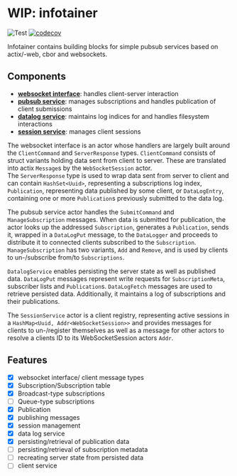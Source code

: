 # WIP: infotainer

![Test](https://github.com/joppich/infotainer/workflows/Rust/badge.svg)
[![codecov](https://codecov.io/gh/joppich/infotainer/branch/master/graph/badge.svg)](https://codecov.io/gh/joppich/infotainer)

Infotainer contains building blocks for simple pubsub services based on actix/-web, cbor and websockets.

## Components
* __[websocket interface](src/websocket.rs)__: handles client-server interaction
* __[pubsub service](src/pubsub.rs)__: manages subscriptions and handles publication of client submissions
* __[datalog service](src/data_log.rs)__: maintains log indices for and handles filesystem interactions
* __[session service](src/sessions.rs)__: manages client sessions

The websocket interface is an actor whose handlers are largely built around the `ClientCommand` and `ServerResponse` types. 
`ClientCommand` consists of struct variants holding data sent from client to server. These are translated into actix `Message`s by the `WebSocketSession` actor.  
The `ServerResponse` type is used to wrap data sent from server to client and can contain `HashSet<Uuid>`, representing a subscriptions log index, `Publication`, representing data published by some client, or `DataLogEntry`, containing one or more `Publication`s previously submitted to the data log.  

The pubsub service actor handles the `SubmitCommand` and `ManageSubscription` messages. When data is submitted for publication, the actor looks up the addressed `Subscription`, generates a `Publication`, sends it, wrapped in a `DataLogPut` message, to the `DataLogger` and proceeds to distribute it to connected clients subscribed to the `Subscription`.  
`ManageSubscription` has two variants, `Add` and `Remove`, and is used by clients to un-/subscribe from/to `Subscriptions`.

`DatalogService` enables persisting the server state as well as published data. `DataLogPut` messages represent write requests for `SubscriptionMeta`, subscriber lists and `Publication`s. `DataLogFetch` messages are used to retrieve persisted data. Additionally, it maintains a log of subscriptions and their publications.

The `SessionService` actor is a client registry, representing active sessions in a `HashMap<Uuid, Addr<WebSocketSession>>` and provides messages for clients to un-/register themselves as well as a message for other actors to resolve a clients ID to its WebSocketSession actors `Addr`.

## Features

- [x] websocket interface/ client message types
- [x] Subscription/Subscription table
- [x] Broadcast-type subscriptions
- [ ] Queue-type subscriptions
- [x] Publication
- [x] publishing messages
- [x] session management
- [x] data log service
- [x] persisting/retrieval of publication data
- [ ] persisting/retrieval of subscription metadata
- [ ] recreating server state from persisted data
- [ ] client service
